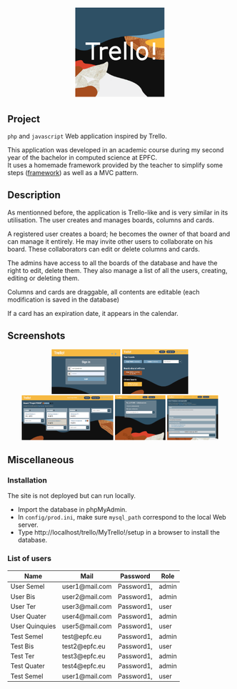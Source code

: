 <h1 align="center">
  <img alt="Logo" src="https://github.com/Xebache/MyTrello/blob/main/docs/trello.svg" width="200" />
</h1>

## Project

 `php` and `javascript` Web application inspired by Trello.

  This application was developed in an academic course during my second year of the bachelor in computed science at EPFC.  
  It uses a homemade framework provided by the teacher to simplify some steps (<a href="https://github.com/Xebache/MyTrello/tree/main/MyTrello!/framework">framework</a>) as well as a MVC pattern.

## Description

 As mentionned before, the application is Trello-like and is very similar in its utilisation.
 The user creates and manages boards, columns and cards. 

 A registered user creates a board; he becomes the owner of that board and can manage it entirely.
 He may invite other users to collaborate on his board. These collaborators can edit or delete columns and cards.

 The admins have access to all the boards of the database and have the right to edit, delete them.
 They also manage a list of all the users, creating, editing or deleting them.

 Columns and cards are draggable, all contents are editable (each modification is saved in the database)
  
 If a card has an expiration date, it appears in the calendar. 
  
## Screenshots

 <div display="flex" flex-direction="row" justify-content="space-around" align-items="center" flex-wrap="wrap" align="center">
  <img alt="Screenshot" src="https://github.com/Xebache/MyTrello/blob/main/docs/login.png" height="100" />
  <img alt="Screenshot" src="https://github.com/Xebache/MyTrello/blob/main/docs/boards.png" height="100" />
  <img alt="Screenshot" src="https://github.com/Xebache/MyTrello/blob/main/docs/board.png" height="100" />
  <img alt="Screenshot" src="https://github.com/Xebache/MyTrello/blob/main/docs/collaborators.png" height="100" />
  <img alt="Screenshot" src="https://github.com/Xebache/MyTrello/blob/main/docs/card.png" height="100" />
</div>

## Miscellaneous

 ### Installation

 The site is not deployed but can run locally.  
 * Import the database in phpMyAdmin.  
 * In `config/prod.ini`, make sure `mysql_path` correspond to the local Web server.  
 * Type http://localhost/trello/MyTrello!/setup in a browser to install the database. 

 ### List of users

 <table align="center">
    <thead>
        <tr>
            <th>Name</th><th>Mail</th><th>Password</th><th>Role</th>
        </tr>
    </thead>
    <tbody>
        <tr>
            <td>User Semel</td><td>user1@mail.com</td><td>Password1,</td><td>admin</td>
        </tr>
        <tr>
            <td>User Bis</td><td>user2@mail.com</td><td>Password1,</td><td>admin</td>
        </tr>
        <tr>
            <td>User Ter</td><td>user3@mail.com</td><td>Password1,</td><td>user</td>
        </tr>
        <tr>
            <td>User Quater</td><td>user4@mail.com</td><td>Password1,</td><td>admin</td>
        </tr>
        <tr>
            <td>User Quinquies</td><td>user5@mail.com</td><td>Password1,</td><td>user</td>
        </tr>
        <tr>
            <td>Test Semel</td><td>test@epfc.eu</td><td>Password1,</td><td>admin</td>
        </tr>
        <tr>
            <td>Test Bis</td><td>test2@epfc.eu</td><td>Password1,</td><td>user</td>
        </tr>
        <tr>
            <td>Test Ter</td><td>test3@epfc.eu</td><td>Password1,</td><td>admin</td>
        </tr>
        <tr>
            <td>Test Quater</td><td>test4@epfc.eu</td><td>Password1,</td><td>admin</td>
        </tr>
        <tr>
            <td>Test Semel</td><td>user1@mail.com</td><td>Password1,</td><td>user</td>
        </tr>
    </tbody>
 </table>